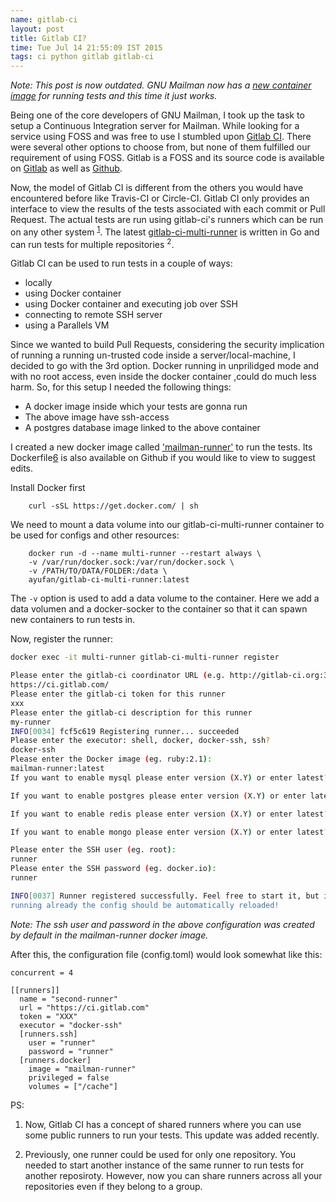 ```yaml
---
name: gitlab-ci
layout: post
title: Gitlab CI?
time: Tue Jul 14 21:55:09 IST 2015
tags: ci python gitlab gitlab-ci
---
```



<i>Note: This post is now outdated. GNU Mailman now has a [new container image][7]
for running tests and this time it *just works*.
</i>


Being one of the core developers of GNU Mailman, I took up the task to setup
a Continuous Integration server for Mailman. While looking for a service using
FOSS and was free to use I stumbled upon [Gitlab CI][1]. There were several
other options to choose from, but none of them fulfilled our requirement of
using FOSS. Gitlab is a FOSS and its source code is available on [Gitlab][2] as
well as [Github][3].

Now, the model of Gitlab CI is different from the others you would have
encountered before like Travis-CI or Circle-CI. Gitlab CI only provides an
interface to view the results of the tests associated with each commit or
Pull Request. The actual tests are run using gitlab-ci's runners which can
be run on any other system <sup>[1]</sup>. The latest [gitlab-ci-multi-runner][4]
is written in Go and can run tests for multiple repositories <sup>2</sup>.

Gitlab CI can be used to run tests in a couple of ways:

  * locally
  * using Docker container
  * using Docker container and executing job over SSH
  * connecting to remote SSH server
  * using a Parallels VM

Since we wanted to build Pull Requests, considering the security implication
of running a running un-trusted code inside a server/local-machine, I decided
to go with the 3rd option. Docker running in unprilidged mode and with no root
access, even inside the docker container ,could do much less harm. So, for this
setup I needed the following things:

  * A docker image inside which your tests are gonna run
  * The above image have ssh-access
  * A postgres database image linked to the above container

I created a new docker image called ['mailman-runner'][5] to run the tests. Its
Dockerfile[6] is also available on Github if you would like to view to suggest
edits.

Install Docker first

```
	curl -sSL https://get.docker.com/ | sh
```

We need to mount a data volume into our gitlab-ci-multi-runner container to be
used for configs and other resources:

```
	docker run -d --name multi-runner --restart always \
	-v /var/run/docker.sock:/var/run/docker.sock \
	-v /PATH/TO/DATA/FOLDER:/data \
	ayufan/gitlab-ci-multi-runner:latest
```

The `-v` option is used to add a data volume to the container. Here we add
a data volumen and a docker-socker to the container so that it can spawn new
containers to run tests in.

Now, register the runner:

```bash
docker exec -it multi-runner gitlab-ci-multi-runner register

Please enter the gitlab-ci coordinator URL (e.g. http://gitlab-ci.org:3000/ )
https://ci.gitlab.com/
Please enter the gitlab-ci token for this runner
xxx
Please enter the gitlab-ci description for this runner
my-runner
INFO[0034] fcf5c619 Registering runner... succeeded
Please enter the executor: shell, docker, docker-ssh, ssh?
docker-ssh
Please enter the Docker image (eg. ruby:2.1):
mailman-runner:latest
If you want to enable mysql please enter version (X.Y) or enter latest?

If you want to enable postgres please enter version (X.Y) or enter latest?

If you want to enable redis please enter version (X.Y) or enter latest?

If you want to enable mongo please enter version (X.Y) or enter latest?

Please enter the SSH user (eg. root):
runner
Please enter the SSH password (eg. docker.io):
runner

INFO[0037] Runner registered successfully. Feel free to start it, but if it's
running already the config should be automatically reloaded!
```

*Note: The ssh user and password in the above configuration was created by
default in the mailman-runner docker image.*

After this, the configuration file (config.toml) would look somewhat like
this:

```
concurrent = 4

[[runners]]
  name = "second-runner"
  url = "https://ci.gitlab.com"
  token = "XXX"
  executor = "docker-ssh"
  [runners.ssh]
    user = "runner"
    password = "runner"
  [runners.docker]
    image = "mailman-runner"
    privileged = false
    volumes = ["/cache"]

```


PS:

 1. Now, Gitlab CI has a concept of shared runners where you can use
 some public runners to run your tests. This update was added recently.

 2. Previously, one runner could be used for only one repository. You
 needed to start another instance of the same runner to run tests for
 another reposiroty. However, now you can share runners across all your
 repositories even if they belong to a group.




[1]: https://ci.gitlab.com
[2]: https://gitlab.com/gitlab-org/gitlab-ci
[3]: https://github.com/gitlabhq/gitlab-ci
[4]: https://gitlab.com/gitlab-org/gitlab-ci-multi-runner
[5]: https://registry.hub.docker.com/u/maxking/mailman-runner/
[6]: https://github.com/maxking/docker-mailman-ci
[7]: http://hub.docker.com/u/maxking/mailman-ci-runner/
